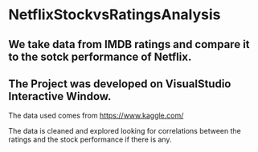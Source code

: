 # NetflixStockvsRatingsAnalysis
## We take data from IMDB ratings and compare it to the sotck performance of Netflix.
## The Project was developed on VisualStudio Interactive Window.
The data used comes from https://www.kaggle.com/

The data is cleaned and explored looking for correlations between the ratings and the stock performance if there is any.


